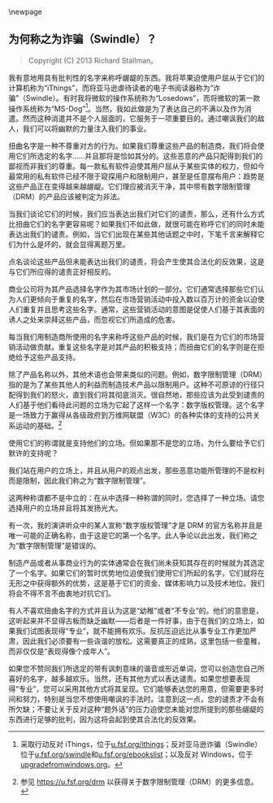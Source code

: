 \newpage
## 为何称之为诈骗（Swindle）？

> Copyright (C) 2013 Richard Stallman。

我有意地用具有批判性的名字来称呼龌龊的东西。我将苹果迫使用户屈从于它们的计算机称为“iThings”，而将亚马逊虐待读者的电子书阅读器称为“诈骗”（Swindle）。有时我将微软的操作系统称为“Losedows”，而将微软的第一款操作系统称为“MS-Dog”[^swindle-1]。当然，我如此做是为了表达自己的不满以及作为消遣。然而这种消遣并不是个人层面的，它服务于一项重要目的。通过嘲讽我们的敌人，我们可以将幽默的力量注入我们的事业。

扭曲名字是一种不尊重对方的行为。如果我们尊重这些产品的制造商，我们将会使用它们所选定的名字……并且那将是恰如其分的。这些恶意的产品只配得到我们的鄙视而非我们的尊重。每一款私有软件迫使其用户屈从于某些实体的权力，但如今最常用的私有软件已经不限于窥探用户和限制用户，甚至是任意摆布用户：趋势是这些产品正在变得越来越龌龊。它们理应被消灭干净，其中带有数字限制管理（DRM）的产品应该被判定为非法。

当我们谈论它们的时候，我们应当表达出我们对它们的谴责，那么，还有什么方式比扭曲它们的名字更容易呢？如果我们不如此做，就很可能在称呼它们的同时未能表达出我们的谴责。例如，当它们出现在某些其他话题之中时，下笔千言来解释它们为什么是坏的，就会显得离题万里。

点名谈论这些产品但未能表达出我们的谴责，将会产生使其合法化的反效果，这是与它们所应得的谴责正好相反的。

商业公司将为其产品选择名字作为其市场计划的一部分。它们通常选择那些它们认为人们更倾向于重复的名字，然后在市场营销活动中投入数以百万计的资金以迫使人们重复并且思考这些名字。通常，这些营销活动的意图是促使人们基于其表面的诱人之处来崇拜这些产品，而忽视它们所造成的危害。

每当我们用制造商所使用的名字来称呼这些产品的时候，我们是在为它们的市场营销活动做贡献。重复这些名字是对其产品的积极支持；而扭曲它们的名字则是在拒绝给予这些产品支持。

除了产品名称以外，其他术语也会带来类似的问题。例如，数字限制管理（DRM）指的是为了某些其他人的利益而制造技术产品以限制用户。这种不可原谅的行径只配得到我们的怒火，直到我们将其彻底消灭。很自然地，那些应该为此受到谴责的人们基于他们看待此问题的立场为它起了这样一个名字：数字版权管理。这个名字是一场致力于赢得从各级政府到万维网联盟（W3C）的各种实体的支持的公共关系运动的基础。[^swindle-2]

使用它们的称谓就是支持他们的立场。但如果那不是您的立场，为什么要给予它们默许的支持呢？

我们站在用户的立场上，并且从用户的观点出发，那些恶意功能所管理的不是权利而是限制，因此我们称之为“数字限制管理”。

这两种称谓都不是中立的：在从中选择一种称谓的同时，您选择了一种立场。请您选择用户的立场并且将其发扬光大。

有一次，我的演讲听众中的某人宣称“数字版权管理”才是 DRM 的官方名称并且是唯一可能的正确名称，由于这是它的第一个名字。此人争论以此出发，我们称之为“数字限制管理”是错误的。

制造产品或者从事商业行为的实体通常会在我们尚未获知其存在的时候就为其选定了一个名字。如果它们的暂时优势地位迫使我们使用它们所起的名字，它们就将在无形之中获得额外的优势，这是基于它们的资金、媒体影响力以及技术地位。我们将会不得不言不由衷地对抗它们。

有人不喜欢扭曲名字的方式并且认为这是“幼稚”或者“不专业”的。他们的意思是，这听起来并不显得古板而缺乏幽默——后者是一件好事，由于在我们的立场上，如果我们试图表现得“专业”，就不能拥有欢乐。反抗压迫远比从事专业工作更加严肃，因此我们必须要有一些诙谐的放松。这需要真正的成熟，这里包括一些童稚，而非仅仅是“表现得像个成年人”。

如果您不赞同我们所选定的带有讽刺意味的谐音或形近单词，您可以创造您自己所喜好的名字，越多越欢乐。当然，还有其他方式以表达谴责。如果您想要表现得“专业”，您可以采用其他方式将其呈现。它们能够表达您的用意，但需要更多时间和努力，特别是当您不想使用嘲讽的手法时。注意到这一点，您的谴责才不会有所欠缺；不要让关于反对这种“题外话”的压力迫使您未能对您所提到的那些龌龊的东西进行足够的批判，因为这将会起到使其合法化的反效果。

[^swindle-1]: 采取行动反对 iThings，位于[u.fsf.org/ithings](u.fsf.org/ithings)；反对亚马逊诈骗（Swindle）位于[u.fsf.org/swindle](u.fsf.org/swindle)和[u.fsf.org/ebookslist](u.fsf.org/ebookslist)；以及反对 Windows，位于[upgradefromwindows.org](upgradefromwindows.org)。

[^swindle-2]: 参见 <https://u.fsf.org/drm> 以获得关于数字限制管理（DRM）的更多信息。
